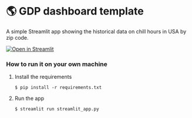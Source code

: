 # :earth_americas: GDP dashboard template

A simple Streamlit app showing the historical data on chill hours in USA by zip code.

[![Open in Streamlit](https://static.streamlit.io/badges/streamlit_badge_black_white.svg)](https://chill-hours.streamlit.app/)

### How to run it on your own machine

1. Install the requirements

   ```
   $ pip install -r requirements.txt
   ```

2. Run the app

   ```
   $ streamlit run streamlit_app.py
   ```
